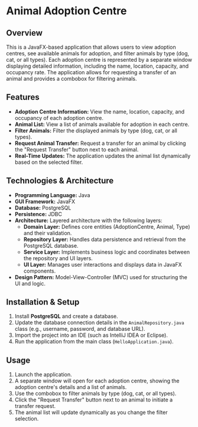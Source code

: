 # Animal Adoption Centre

## Overview
This is a JavaFX-based application that allows users to view adoption centres, see available animals for adoption, and filter animals by type (dog, cat, or all types). Each adoption centre is represented by a separate window displaying detailed information, including the name, location, capacity, and occupancy rate. The application allows for requesting a transfer of an animal and provides a combobox for filtering animals.

## Features
- **Adoption Centre Information:** View the name, location, capacity, and occupancy of each adoption centre.
- **Animal List:** View a list of animals available for adoption in each centre.
- **Filter Animals:** Filter the displayed animals by type (dog, cat, or all types).
- **Request Animal Transfer:** Request a transfer for an animal by clicking the "Request Transfer" button next to each animal.
- **Real-Time Updates:** The application updates the animal list dynamically based on the selected filter.
  
## Technologies & Architecture
- **Programming Language:** Java
- **GUI Framework:** JavaFX
- **Database:** PostgreSQL
- **Persistence:** JDBC
- **Architecture:** Layered architecture with the following layers:
  - **Domain Layer:** Defines core entities (AdoptionCentre, Animal, Type) and their validation.
  - **Repository Layer:** Handles data persistence and retrieval from the PostgreSQL database.
  - **Service Layer:** Implements business logic and coordinates between the repository and UI layers.
  - **UI Layer:** Manages user interactions and displays data in JavaFX components.
- **Design Pattern:** Model-View-Controller (MVC) used for structuring the UI and logic.

## Installation & Setup
1. Install **PostgreSQL** and create a database.
2. Update the database connection details in the `AnimalRepository.java` class (e.g., username, password, and database URL).
3. Import the project into an IDE (such as IntelliJ IDEA or Eclipse).
4. Run the application from the main class (`HelloApplication.java`).

## Usage
1. Launch the application.
2. A separate window will open for each adoption centre, showing the adoption centre's details and a list of animals.
3. Use the combobox to filter animals by type (dog, cat, or all types).
4. Click the "Request Transfer" button next to an animal to initiate a transfer request.
5. The animal list will update dynamically as you change the filter selection.

